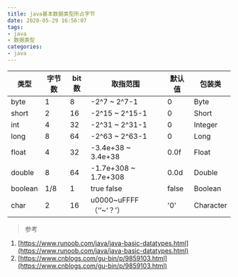 ```yaml
---
title: java基本数据类型所占字节
date: 2020-05-29 16:56:07
tags:
- java
- 数据类型
categories:
- java   
---
```


|类型|字节数|bit数|取指范围|默认值|包装类|
|---|---|---|---|---|---|
|byte|1|8|-2^7 ~ 2^7-1|0|Byte|
|short|2|16|-2^15 ~ 2^15-1|0|Short|
|int|4|32|-2^31 ~ 2^31-1|0|Integer|
|long|8|64|-2^63 ~ 2^63-1|0|Long|
|float|4|32|-3.4e+38 ~ 3.4e+38|0.0f|Float|
|double|8|64|-1.7e+308 ~ 1.7e+308|0.0d|Double|
|boolean|1/8|1|true false|false|Boolean|
|char|2|16|u0000~uFFFF（‘’~‘？’）|'0'|Character|

> 参考

1. [https://www.runoob.com/java/java-basic-datatypes.html](https://www.runoob.com/java/java-basic-datatypes.html)
2. [https://www.cnblogs.com/gu-bin/p/9859103.html](https://www.cnblogs.com/gu-bin/p/9859103.html)
